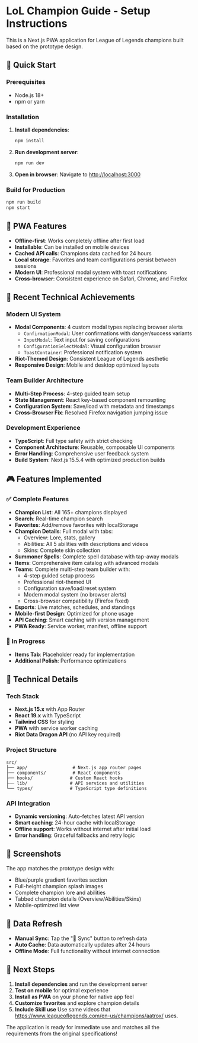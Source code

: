 # LoL Champion Guide - Setup Instructions

This is a Next.js PWA application for League of Legends champions built based on the prototype design.

## 🚀 Quick Start

### Prerequisites
- Node.js 18+ 
- npm or yarn

### Installation

1. **Install dependencies**:
   ```bash
   npm install
   ```

2. **Run development server**:
   ```bash
   npm run dev
   ```

3. **Open in browser**:
   Navigate to [http://localhost:3000](http://localhost:3000)

### Build for Production

```bash
npm run build
npm start
```

## 📱 PWA Features

- **Offline-first**: Works completely offline after first load
- **Installable**: Can be installed on mobile devices
- **Cached API calls**: Champions data cached for 24 hours
- **Local storage**: Favorites and team configurations persist between sessions
- **Modern UI**: Professional modal system with toast notifications
- **Cross-browser**: Consistent experience on Safari, Chrome, and Firefox

## 🔧 Recent Technical Achievements

### Modern UI System
- **Modal Components**: 4 custom modal types replacing browser alerts
  - `ConfirmationModal`: User confirmations with danger/success variants
  - `InputModal`: Text input for saving configurations  
  - `ConfigurationSelectModal`: Visual configuration browser
  - `ToastContainer`: Professional notification system
- **Riot-Themed Design**: Consistent League of Legends aesthetic
- **Responsive Design**: Mobile and desktop optimized layouts

### Team Builder Architecture
- **Multi-Step Process**: 4-step guided team setup
- **State Management**: React key-based component remounting
- **Configuration System**: Save/load with metadata and timestamps
- **Cross-Browser Fix**: Resolved Firefox navigation jumping issue

### Development Experience
- **TypeScript**: Full type safety with strict checking
- **Component Architecture**: Reusable, composable UI components  
- **Error Handling**: Comprehensive user feedback system
- **Build System**: Next.js 15.5.4 with optimized production builds

## 🎮 Features Implemented

### ✅ Complete Features
- **Champion List**: All 165+ champions displayed
- **Search**: Real-time champion search
- **Favorites**: Add/remove favorites with localStorage
- **Champion Details**: Full modal with tabs:
  - Overview: Lore, stats, gallery
  - Abilities: All 5 abilities with descriptions and videos
  - Skins: Complete skin collection
- **Summoner Spells**: Complete spell database with tap-away modals
- **Items**: Comprehensive item catalog with advanced modals
- **Teams**: Complete multi-step team builder with:
  - 4-step guided setup process
  - Professional riot-themed UI
  - Configuration save/load/reset system
  - Modern modal system (no browser alerts)
  - Cross-browser compatibility (Firefox fixed)
- **Esports**: Live matches, schedules, and standings
- **Mobile-first Design**: Optimized for phone usage
- **API Caching**: Smart caching with version management
- **PWA Ready**: Service worker, manifest, offline support

### 🚧 In Progress
- **Items Tab**: Placeholder ready for implementation
- **Additional Polish**: Performance optimizations

## 🔧 Technical Details

### Tech Stack
- **Next.js 15.x** with App Router
- **React 19.x** with TypeScript
- **Tailwind CSS** for styling
- **PWA** with service worker caching
- **Riot Data Dragon API** (no API key required)

### Project Structure
```
src/
├── app/                 # Next.js app router pages
├── components/          # React components
├── hooks/              # Custom React hooks
├── lib/                # API services and utilities
└── types/              # TypeScript type definitions
```

### API Integration
- **Dynamic versioning**: Auto-fetches latest API version
- **Smart caching**: 24-hour cache with localStorage
- **Offline support**: Works without internet after initial load
- **Error handling**: Graceful fallbacks and retry logic

## 📸 Screenshots

The app matches the prototype design with:
- Blue/purple gradient favorites section
- Full-height champion splash images
- Complete champion lore and abilities
- Tabbed champion details (Overview/Abilities/Skins)
- Mobile-optimized list view

## 🔄 Data Refresh

- **Manual Sync**: Tap the "🔄 Sync" button to refresh data
- **Auto Cache**: Data automatically updates after 24 hours
- **Offline Mode**: Full functionality without internet connection

## 🎯 Next Steps

1. **Install dependencies** and run the development server
2. **Test on mobile** for optimal experience
3. **Install as PWA** on your phone for native app feel
4. **Customize favorites** and explore champion details
5. **Include Skill use** Use same videos that https://www.leagueoflegends.com/en-us/champions/aatrox/ uses.

The application is ready for immediate use and matches all the requirements from the original specifications!